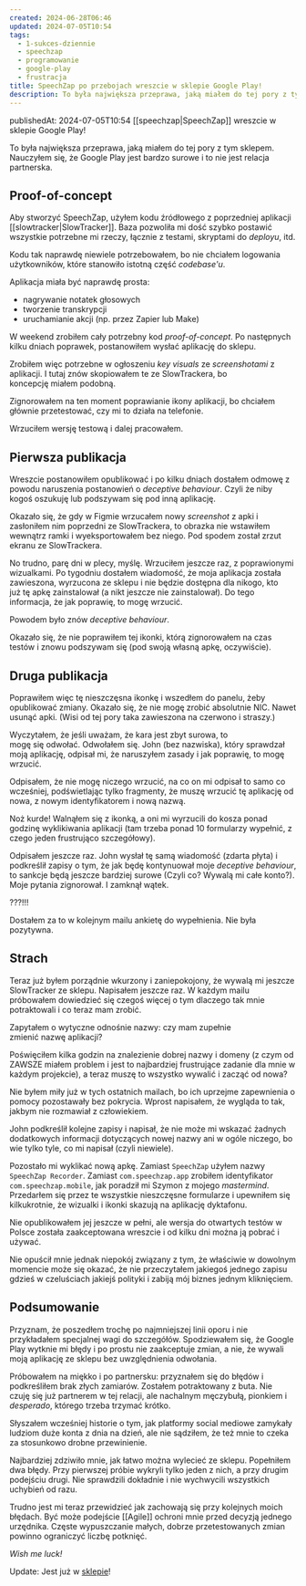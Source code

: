 ```yaml
---
created: 2024-06-28T06:46
updated: 2024-07-05T10:54
tags:
  - 1-sukces-dziennie
  - speechzap
  - programowanie
  - google-play
  - frustracja
title: SpeechZap po przebojach wreszcie w sklepie Google Play!
description: To była największa przeprawa, jaką miałem do tej pory z tym sklepem. Nauczyłem się, że Google Play jest bardzo surowe i to nie jest relacja partnerska.
---
```

publishedAt: 2024-07-05T10:54
[[speechzap|SpeechZap]] wreszcie w sklepie Google Play! 

To była największa przeprawa, jaką miałem do tej pory z tym sklepem. Nauczyłem się, że Google Play jest bardzo surowe i to nie jest relacja partnerska.
## Proof-of-concept

Aby stworzyć SpeechZap, użyłem kodu źródłowego z poprzedniej aplikacji [[slowtracker|SlowTracker]]. Baza pozwoliła mi dość szybko postawić wszystkie potrzebne mi rzeczy, łącznie z testami, skryptami do *deployu*, itd.

Kodu tak naprawdę niewiele potrzebowałem, bo nie chciałem logowania użytkowników, które stanowiło istotną część *codebase'u*.

Aplikacja miała być naprawdę prosta:
- nagrywanie notatek głosowych
- tworzenie transkrypcji
- uruchamianie akcji (np. przez Zapier lub Make)

W weekend zrobiłem cały potrzebny kod *proof-of-concept*. Po następnych kilku dniach poprawek, postanowiłem wysłać aplikację do sklepu.

Zrobiłem więc potrzebne w ogłoszeniu *key visuals* ze *screenshotami* z aplikacji. I tutaj znów skopiowałem te ze SlowTrackera, bo koncepcję miałem podobną.

Zignorowałem na ten moment poprawianie ikony aplikacji, bo chciałem głównie przetestować, czy mi to działa na telefonie.

Wrzuciłem wersję testową i dalej pracowałem.
## Pierwsza publikacja

Wreszcie postanowiłem opublikować i po kilku dniach dostałem odmowę z powodu naruszenia postanowień o *deceptive behaviour*. Czyli że niby kogoś oszukuję lub podszywam się pod inną aplikację.

Okazało się, że gdy w Figmie wrzucałem nowy *screenshot* z apki i zasłoniłem nim poprzedni ze SlowTrackera, to obrazka nie wstawiłem wewnątrz ramki i wyeksportowałem bez niego. Pod spodem został zrzut ekranu ze SlowTrackera.

No trudno, parę dni w plecy, myślę. Wrzuciłem jeszcze raz, z poprawionymi wizualkami. Po tygodniu dostałem wiadomość, że moja aplikacja została zawieszona, wyrzucona ze sklepu i nie będzie dostępna dla nikogo, kto już tę apkę zainstalował (a nikt jeszcze nie zainstalował). Do tego informacja, że jak poprawię, to mogę wrzucić.

Powodem było znów *deceptive behaviour*.

Okazało się, że nie poprawiłem tej ikonki, którą zignorowałem na czas testów i znowu podszywam się (pod swoją własną apkę, oczywiście).
## Druga publikacja

Poprawiłem więc tę nieszczęsna ikonkę i wszedłem do panelu, żeby opublikować zmiany. Okazało się, że nie mogę zrobić absolutnie NIC. Nawet usunąć apki. (Wisi od tej pory taka zawieszona na czerwono i straszy.)

Wyczytałem, że jeśli uważam, że kara jest zbyt surowa, to mogę się odwołać. Odwołałem się. John (bez nazwiska), który sprawdzał moją aplikację, odpisał mi, że naruszyłem zasady i jak poprawię, to mogę wrzucić.

Odpisałem, że nie mogę niczego wrzucić, na co on mi odpisał to samo co wcześniej, podświetlając tylko fragmenty, że muszę wrzucić tę aplikację od nowa, z nowym identyfikatorem i nową nazwą.

Noż kurde! Walnąłem się z ikonką, a oni mi wyrzucili do kosza ponad godzinę wyklikiwania aplikacji (tam trzeba ponad 10 formularzy wypełnić, z czego jeden frustrująco szczegółowy).

Odpisałem jeszcze raz. John wysłał tę samą wiadomość (zdarta płyta) i podkreślił zapisy o tym, że jak będę kontynuował moje *deceptive behaviour*, to sankcje będą jeszcze bardziej surowe (Czyli co? Wywalą mi całe konto?). Moje pytania zignorował. I zamknął wątek.

???!!!

Dostałem za to w kolejnym mailu ankietę do wypełnienia. Nie była pozytywna.
## Strach

Teraz już byłem porządnie wkurzony i zaniepokojony, że wywalą mi jeszcze SlowTracker ze sklepu. Napisałem jeszcze raz. W każdym mailu próbowałem dowiedzieć się czegoś więcej o tym dlaczego tak mnie potraktowali i co teraz mam zrobić.

Zapytałem o wytyczne odnośnie nazwy: czy mam zupełnie zmienić nazwę aplikacji?

Poświęciłem kilka godzin na znalezienie dobrej nazwy i domeny (z czym od ZAWSZE miałem problem i jest to najbardziej frustrujące zadanie dla mnie w każdym projekcie), a teraz muszę to wszystko wywalić i zacząć od nowa?

Nie byłem miły już w tych ostatnich mailach, bo ich uprzejme zapewnienia o pomocy pozostawały bez pokrycia. Wprost napisałem, że wygląda to tak, jakbym nie rozmawiał z człowiekiem.

John podkreślił kolejne zapisy i napisał, że nie może mi wskazać żadnych dodatkowych informacji dotyczących nowej nazwy ani w ogóle niczego, bo wie tylko tyle, co mi napisał (czyli niewiele).

Pozostało mi wyklikać nową apkę. Zamiast `SpeechZap` użyłem nazwy `SpeechZap Recorder`. Zamiast `com.speechzap.app` zrobiłem identyfikator `com.speechzap.mobile`, jak poradził mi Szymon z mojego *mastermind*. Przedarłem się przez te wszystkie nieszczęsne formularze i upewniłem się kilkukrotnie, że wizualki i ikonki skazują na aplikację dyktafonu.

Nie opublikowałem jej jeszcze w pełni, ale wersja do otwartych testów w Polsce została zaakceptowana wreszcie i od kilku dni można ją pobrać i używać.

Nie opuścił mnie jednak niepokój związany z tym, że właściwie w dowolnym momencie może się okazać, że nie przeczytałem jakiegoś jednego zapisu gdzieś w czeluściach jakiejś polityki i zabiją mój biznes jednym kliknięciem.
## Podsumowanie

Przyznam, że poszedłem trochę po najmniejszej linii oporu i nie przykładałem specjalnej wagi do szczegółów. Spodziewałem się, że Google Play wytknie mi błędy i po prostu nie zaakceptuje zmian, a nie, że wywali moją aplikację ze sklepu bez uwzględnienia odwołania.

Próbowałem na miękko i po partnersku: przyznałem się do błędów i podkreśliłem brak złych zamiarów. Zostałem potraktowany z buta. Nie czuję się już partnerem w tej relacji, ale nachalnym męczybułą, pionkiem i *desperado*, którego trzeba trzymać krótko.

Słyszałem wcześniej historie o tym, jak platformy social mediowe zamykały ludziom duże konta z dnia na dzień, ale nie sądziłem, że też mnie to czeka za stosunkowo drobne przewinienie.

Najbardziej zdziwiło mnie, jak łatwo można wylecieć ze sklepu. Popełniłem dwa błędy. Przy pierwszej próbie wykryli tylko jeden z nich, a przy drugim podejściu drugi. Nie sprawdzili dokładnie i nie wychwycili wszystkich uchybień od razu.

Trudno jest mi teraz przewidzieć jak zachowają się przy kolejnych moich błędach. Być może podejście [[Agile]] ochroni mnie przed decyzją jednego urzędnika. Częste wypuszczanie małych, dobrze przetestowanych zmian powinno ograniczyć liczbę potknięć.

*Wish me luck!*

Update: Jest już w [sklepie](https://play.google.com/store/apps/details?id=com.speechzap.mobile)!